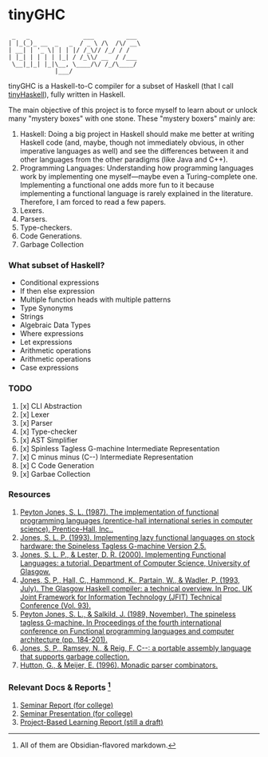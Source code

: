 # tinyGHC

```
 _   _               ___         ___ 
| |_(_)_ __  _   _  / _ \ /\  /\/ __\
| __| | '_ \| | | |/ /_\// /_/ / /   
| |_| | | | | |_| / /_\\/ __  / /___ 
 \__|_|_| |_|\__, \____/\/ /_/\____/ 
             |___/                   
```
tinyGHC is a Haskell-to-C compiler for a subset of Haskell (that I call [tinyHaskell](./docs/Formal%20Description%20of%20tinyHaskell)), fully written in Haskell.

The main objective of this project is to force myself to learn about or unlock many "mystery boxes" with one stone. 
These "mystery boxers" mainly are:
1. Haskell: Doing a big project in Haskell should make me better at writing Haskell code (and, maybe, though not immediately obvious, in other imperative languages as well) and see the differences between it and other languages from the other paradigms (like Java and C++).
2. Programming Languages: Understanding how programming languages work by implementing one myself—maybe even a Turing-complete one. Implementing a functional one adds more fun to it because implementing a functional language is rarely explained in the literature. Therefore, I am forced to read a few papers.
3. Lexers.
4. Parsers.
5. Type-checkers.
6. Code Generations.
7. Garbage Collection

### What subset of Haskell?
- Conditional expressions
- If then else expression
- Multiple function heads with multiple patterns
- Type Synonyms
- Strings
- Algebraic Data Types
- Where expressions
- Let expressions
- Arithmetic operations
- Arithmetic operations
- Case expressions

### TODO
1. [x] CLI Abstraction
2. [x] Lexer
3. [x] Parser
4. [x] Type-checker
5. [x] AST Simplifier
6. [x] Spinless Tagless G-machine Intermediate Representation
7. [x] C minus minus (C--) Intermediate Representation 
8. [x] C Code Generation
9. [x] Garbae Collection

### Resources
1. [Peyton Jones, S. L. (1987). The implementation of functional programming languages (prentice-hall international series in computer science). Prentice-Hall, Inc..](https://www.microsoft.com/en-us/research/wp-content/uploads/1987/01/slpj-book-1987-small.pdf)
2. [Jones, S. L. P. (1993). Implementing lazy functional languages on stock hardware: the Spineless Tagless G-machine Version 2.5.](https://www.microsoft.com/en-us/research/wp-content/uploads/1992/04/spineless-tagless-gmachine.pdf)
3. [Jones, S. L. P., & Lester, D. R. (2000). Implementing Functional Languages: a tutorial. Department of Computer Science, University of Glasgow.](https://www.microsoft.com/en-us/research/publication/implementing-functional-languages-a-tutorial/)
4. [Jones, S. P., Hall, C., Hammond, K., Partain, W., & Wadler, P. (1993, July). The Glasgow Haskell compiler: a technical overview. In Proc. UK Joint Framework for Information Technology (JFIT) Technical Conference (Vol. 93).](https://www.microsoft.com/en-us/research/wp-content/uploads/1993/03/grasp-jfit.pdf)
5. [Peyton Jones, S. L., & Salkild, J. (1989, November). The spineless tagless G-machine. In Proceedings of the fourth international conference on Functional programming languages and computer architecture (pp. 184-201).](https://dl.acm.org/doi/pdf/10.1145/99370.99385)
6. [Jones, S. P., Ramsey, N., & Reig, F. C--: a portable assembly language that supports garbage collection.](https://www.microsoft.com/en-us/research/wp-content/uploads/2016/07/ppdp.pdf)
7. [Hutton, G., & Meijer, E. (1996). Monadic parser combinators.](https://pages.cpsc.ucalgary.ca/~robin/class/521/class-handout.pdf#page=282)


### Relevant Docs & Reports [^1]
1. [Seminar Report (for college)](/docs/Seminar%20Report.md)
2. [Seminar Presentation (for college)](/docs/Seminar%20Presentation.md)
3. [Project-Based Learning Report (still a draft)](/docs/PBL%20Report%20Draft.md)
[^1]:All of them are Obsidian-flavored markdown.
